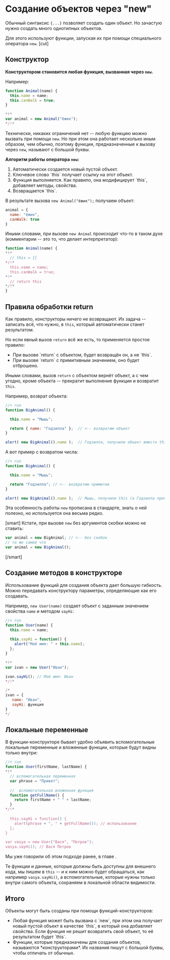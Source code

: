 # Создание объектов через "new"

Обычный синтаксис `{...}` позволяет создать один объект. Но зачастую нужно создать много однотипных объектов.

Для этого используют функции, запуская их при помощи специального оператора `new`.
[cut]
## Конструктор

**Конструктором становится любая функция, вызванная через `new`.**

Например:

```js
function Animal(name) {
  this.name = name;
  this.canWalk = true;  
}

*!*
var animal = new Animal("ёжик");
*/!*
```

Технически, никаких ограничений нет -- любую функцию можно вызвать при помощи `new`. Но при этом она работает несколько иным образом, чем обычно, поэтому функции, предназначенные к вызову через `new`, называют с большой буквы.

**Алгоритм работы оператора `new`:**

<ol>
<li>Автоматически создается новый пустой объект.</li>
<li>Ключевое слово `this` получает ссылку на этот объект.</li>
<li>Функция выполняется. Как правило, она модифицирует `this`, добавляет методы, свойства.</li>
<li>Возвращается `this`.</li>
</ol>


В результате вызова `new Animal("ёжик");` получаем объект:

```js
animal = {
  name: "ёжик",
  canWalk: true
}
```

Иными словами, при вызове `new Animal` происходит что-то в таком духе (комментарии -- это то, что делает интерпретатор):

```js
function Animal(name) {
*!*
  // this = {}
*/!*
  this.name = name;
  this.canWalk = true;  
*!*
  // return this
*/!*
}
```

## Правила обработки return

Как правило, конструкторы ничего не возвращают. Их задача -- записать всё, что нужно, в `this`, который автоматически станет результатом.

Но если явный вызов `return` всё же есть, то применяется простое правило:
<ul>
<li>При вызове `return` с объектом, будет возвращён он, а не `this`.</li>
<li>При вызове `return` с примитивным значением, оно будет отброшено.</li>
</ul>

Иными словами, вызов `return` с объектом вернёт объект, а с чем угодно, кроме объекта -- прекратит выполнение функции и возвратит `this`.

Например, возврат объекта:

```js
//+ run
function BigAnimal() {

  this.name = "Мышь";

  return { name: "Годзилла" };  // <-- возвратим объект
}

alert( new BigAnimal().name );  // Годзилла, получили объект вместо this
```

А вот пример с возвратом числа:

```js
//+ run
function BigAnimal() {

  this.name = "Мышь";

  return "Годзилла"; // <-- возвратим примитив
}

alert( new BigAnimal().name );  // Мышь, получили this (а Годзилла пропал)
```

Эта особенность работы `new` прописана в стандарте, знать о ней полезно, но используется она весьма редко.

[smart]
Кстати, при вызове `new` без аргументов скобки можно не ставить:

```js
var animal = new BigAnimal; // <-- без скобок
// то же самое что 
var animal = new BigAnimal();
```

[/smart]

## Создание методов в конструкторе   

Использование функций для создания объекта дает большую гибкость. Можно передавать конструктору параметры,  определяющие как его создавать.

Например, `new User(name)` создает объект с заданным значением свойства `name` и методом `sayHi`:

```js
//+ run
function User(name) {
  this.name = name;
 
  this.sayHi = function() {
    alert("Моё имя: " + this.name);
  };
}

*!*
var ivan = new User("Иван");

ivan.sayHi(); // Моё имя: Иван
*/!*

/* 
ivan = {
   name: "Иван", 
   sayHi: функция
} 
*/
```

## Локальные переменные   

В функции-конструкторе бывает удобно объявить вспомогательные локальные переменные и вложенные функции, которые будут видны только внутри:

```js
//+ run
function User(firstName, lastName) {
*!*
  // вспомогательная переменная
  var phrase = "Привет";
 
  //  вспомогательная вложенная функция
  function getFullName() { 
    return firstName + " " + lastName;
  }
*/!*
 
  this.sayHi = function() {
    alert(phrase + ", " + getFullName()); // использование
  };
}

var vasya = new User("Вася", "Петров");
vasya.sayHi(); // Вася Петров
```

Мы уже говорили об этом подходе ранее, в главе [](/closures-usage). 

Те функции и данные, которые должны быть доступны для внешнего кода, мы пишем в `this` -- и к ним можно будет обращаться, как например `vasya.sayHi()`, а вспомогательные, которые нужны только внутри самого объекта, сохраняем в локальной области видимости.

## Итого

Объекты могут быть созданы при помощи функций-конструкторов:

<ul>
<li>Любая функция может быть вызвана с `new`, при этом она получает новый пустой объект в качестве `this`, в который она добавляет свойства. Если функция не решит возвратить свой объект, то её результатом будет `this`.</li>
<li>Функции, которые предназначены для создания объектов, называются *конструкторами*. Их названия пишут с большой буквы, чтобы отличать от обычных.</li>
</ul>





